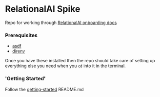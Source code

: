 # RelationalAI Spike

Repo for working through [RelationalAI onboarding docs](https://relational.ai/docs/getting_started)

### Prerequisites

- [asdf](https://asdf-vm.com/)
- [direnv](https://direnv.net/)

Once you have these installed then the repo should take care of setting up everything else
you need when you `cd` into it in the terminal.

### 'Getting Started'

Follow the [getting-started]() README.md
